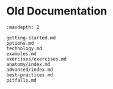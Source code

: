 Old Documentation
=================

```{toctree}
:maxdepth: 2

getting-started.md
options.md
technology.md
examples.md
exercises/exercises.md
anatomy/index.md
advanced/index.md
best-practices.md
pitfalls.md
```

